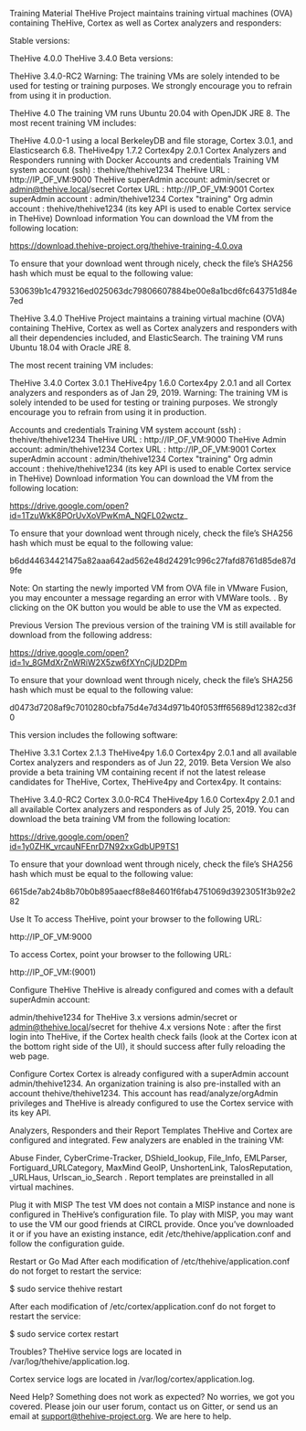 Training Material
TheHive Project maintains training virtual machines (OVA) containing TheHive, Cortex as well as Cortex analyzers and responders:

Stable versions:

TheHive 4.0.0
TheHive 3.4.0
Beta versions:

TheHive 3.4.0-RC2
Warning: The training VMs are solely intended to be used for testing or training purposes. We strongly encourage you to refrain from using it in production.

TheHive 4.0
The training VM runs Ubuntu 20.04 with OpenJDK JRE 8. The most recent training VM includes:

TheHive 4.0.0-1 using a local BerkeleyDB and file storage,
Cortex 3.0.1, and Elasticsearch 6.8.
TheHive4py 1.7.2
Cortex4py 2.0.1
Cortex Analyzers and Responders running with Docker
Accounts and credentials
Training VM system account (ssh) : thehive/thehive1234
TheHive URL : http://IP_OF_VM:9000
TheHive superAdmin account: admin/secret or admin@thehive.local/secret
Cortex URL : http://IP_OF_VM:9001
Cortex superAdmin account : admin/thehive1234
Cortex "training" Org admin account : thehive/thehive1234 (its key API is used to enable Cortex service in TheHive)
Download information
You can download the VM from the following location:

https://download.thehive-project.org/thehive-training-4.0.ova

To ensure that your download went through nicely, check the file’s SHA256 hash which must be equal to the following value:

530639b1c4793216ed025063dc79806607884be00e8a1bcd6fc643751d84e7ed

TheHive 3.4.0
TheHive Project maintains a training virtual machine (OVA) containing TheHive, Cortex as well as Cortex analyzers and responders with all their dependencies included, and ElasticSearch. The training VM runs Ubuntu 18.04 with Oracle JRE 8.

The most recent training VM includes:

TheHive 3.4.0
Cortex 3.0.1
TheHive4py 1.6.0
Cortex4py 2.0.1
and all Cortex analyzers and responders as of Jan 29, 2019.
Warning: The training VM is solely intended to be used for testing or training purposes. We strongly encourage you to refrain from using it in production.

Accounts and credentials
Training VM system account (ssh) : thehive/thehive1234
TheHive URL : http://IP_OF_VM:9000
TheHive Admin account: admin/thehive1234
Cortex URL : http://IP_OF_VM:9001
Cortex superAdmin account : admin/thehive1234
Cortex "training" Org admin account : thehive/thehive1234 (its key API is used to enable Cortex service in TheHive)
Download information
You can download the VM from the following location:

https://drive.google.com/open?id=1TzuWkK8POrUvXoVPwKmA_NQFL02wctz_

To ensure that your download went through nicely, check the file’s SHA256 hash which must be equal to the following value:

b6dd44634421475a82aaa642ad562e48d24291c996c27fafd8761d85de87d9fe

Note: On starting the newly imported VM from OVA file in VMware Fusion, you may encounter a message regarding an error with VMWare tools. . By clicking on the OK button you would be able to use the VM as expected.

Previous Version
The previous version of the training VM is still available for download from the following address:

https://drive.google.com/open?id=1v_8GMdXrZnWRiW2X5zw6fXYnCjUD2DPm

To ensure that your download went through nicely, check the file’s SHA256 hash which must be equal to the following value:

d0473d7208af9c7010280cbfa75d4e7d34d971b40f053fff65689d12382cd3f0

This version includes the following software:

TheHive 3.3.1
Cortex 2.1.3
TheHive4py 1.6.0
Cortex4py 2.0.1
and all available Cortex analyzers and responders as of Jun 22, 2019.
Beta Version
We also provide a beta training VM containing recent if not the latest release candidates for TheHive, Cortex, TheHive4py and Cortex4py. It contains:

TheHive 3.4.0-RC2
Cortex 3.0.0-RC4
TheHive4py 1.6.0
Cortex4py 2.0.1
and all available Cortex analyzers and responders as of July 25, 2019.
You can download the beta training VM from the following location:

https://drive.google.com/open?id=1y0ZHK_vrcauNFEnrD7N92xxGdbUP9TS1

To ensure that your download went through nicely, check the file’s SHA256 hash which must be equal to the following value:

6615de7ab24b8b70b0b895aaecf88e84601f6fab4751069d3923051f3b92e282

Use It
To access TheHive, point your browser to the following URL:

http://IP_OF_VM:9000

To access Cortex, point your browser to the following URL:

http://IP_OF_VM:(9001)

Configure TheHive
TheHive is already configured and comes with a default superAdmin account:

admin/thehive1234 for TheHive 3.x versions
admin/secret or admin@thehive.local/secret for thehive 4.x versions
Note : after the first login into TheHive, if the Cortex health check fails (look at the Cortex icon at the bottom right side of the UI), it should success after fully reloading the web page.

Configure Cortex
Cortex is already configured with a superAdmin account admin/thehive1234. An organization training is also pre-installed with an account thehive/thehive1234. This account has read/analyze/orgAdmin privileges and TheHive is already configured to use the Cortex service with its key API.

Analyzers, Responders and their Report Templates
TheHive and Cortex are configured and integrated. Few analyzers are enabled in the training VM:

Abuse Finder,
CyberCrime-Tracker,
DShield_lookup,
File_Info, EMLParser,
Fortiguard_URLCategory,
MaxMind GeoIP,
UnshortenLink,
TalosReputation,
\_URLHaus,
Urlscan_io_Search .
Report templates are preinstalled in all virtual machines.

Plug it with MISP
The test VM does not contain a MISP instance and none is configured in TheHive’s configuration file. To play with MISP, you may want to use the VM our good friends at CIRCL provide. Once you’ve downloaded it or if you have an existing instance, edit /etc/thehive/application.conf and follow the configuration guide.

Restart or Go Mad
After each modification of /etc/thehive/application.conf do not forget to restart the service:

$ sudo service thehive restart

After each modification of /etc/cortex/application.conf do not forget to restart the service:

$ sudo service cortex restart

Troubles?
TheHive service logs are located in /var/log/thehive/application.log.

Cortex service logs are located in /var/log/cortex/application.log.

Need Help?
Something does not work as expected? No worries, we got you covered. Please join our user forum, contact us on Gitter, or send us an email at support@thehive-project.org. We are here to help.
